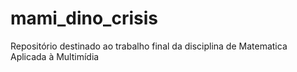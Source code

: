 # mami_dino_crisis
Repositório destinado ao trabalho final da disciplina de Matematica Aplicada à Multimídia
